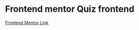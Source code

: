 # Frontend mentor Quiz frontend

[Frontend Mentor Link](https://www.frontendmentor.io/challenges/frontend-quiz-app-BE7xkzXQnU)
